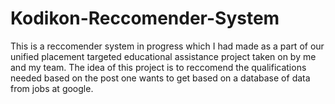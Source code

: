 # Kodikon-Reccomender-System
This is a reccomender system in progress which I had made as a part of our unified placement targeted educational assistance project taken on by me and my team.
The idea of this project is to reccomend the qualifications needed based on the post one wants to get based on a database of data from jobs at google.
